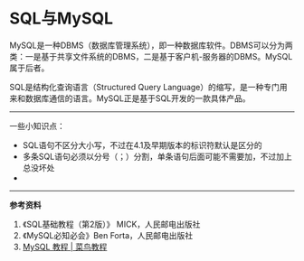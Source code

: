 # SQL与MySQL

MySQL是一种DBMS（数据库管理系统），即一种数据库软件。DBMS可以分为两类：一是基于共享文件系统的DBMS，二是基于客户机-服务器的DBMS。MySQL属于后者。

SQL是结构化查询语言（Structured Query Language）的缩写，是一种专门用来和数据库通信的语言。MySQL正是基于SQL开发的一款具体产品。





---

一些小知识点：

* SQL语句不区分大小写，不过在4.1及早期版本的标识符默认是区分的
* 多条SQL语句必须以分号（；）分割，单条语句后面可能不需要加，不过加上总没坏处
* 

---

**参考资料**

1. 《SQL基础教程（第2版）》 MICK，人民邮电出版社
2. 《MySQL必知必会》Ben Forta，人民邮电出版社 
3. [MySQL 教程 | 菜鸟教程](https://www.runoob.com/mysql/mysql-tutorial.html)

